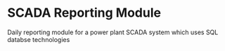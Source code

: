 # SCADA Reporting Module
Daily reporting module for a power plant SCADA system which uses SQL databse technologies
